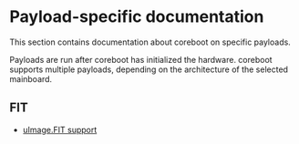# Payload-specific documentation

This section contains documentation about coreboot on specific payloads.

Payloads are run after coreboot has initialized the hardware.
coreboot supports multiple payloads, depending on the architecture of the
selected mainboard.

## FIT

- [uImage.FIT support](fit.md)

